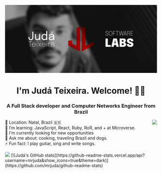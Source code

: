 <img src="./images/judalabs-banner.png" alt="Judá Teixeira Software Labs' banner with the JudaLabs logo alongside a black and white picture of Judá">

<h1 align="center">I'm Judá Teixeira. Welcome! 👋🏽</h1>
<h3 align="center">A Full Stack developer and Computer Networks Engineer from Brazil</h3>
<img align="right" src="https://github-readme-stats.vercel.app/api/top-langs/?username=mrjuda&theme=dark&layout=compact">

<p>
📍 Location: Natal, Brazil 🇧🇷<br>
🌱 I’m learning: JavaScript, React, Ruby, RoR, and + at Microverse.<br>
💼 I'm currently looking for new opportunities<br>
💬 Ask me about: cooking, traveling Brazil and dogs.<br>
⚡ Fun fact: I play guitar, sing and write songs.<br>
</p>

<img align="justify" src="https://github-readme-stats.vercel.app/api?username=mrjuda&show_icons=true&theme=dark">
[![Judá's GitHub stats](https://github-readme-stats.vercel.app/api?username=mrjuda&show_icons=true&theme=dark)](https://github.com/mrjuda/github-readme-stats)